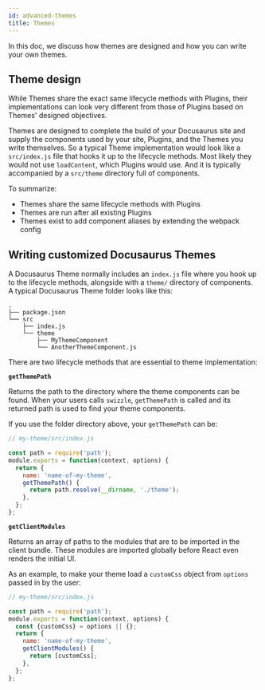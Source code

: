 ```yaml
---
id: advanced-themes
title: Themes
---
```


In this doc, we discuss how themes are designed and how you can write your own themes.

## Theme design

While Themes share the exact same lifecycle methods with Plugins, their implementations can look very different from those of Plugins based on Themes' designed objectives.

Themes are designed to complete the build of your Docusaurus site and supply the components used by your site, Plugins, and the Themes you write themselves. So a typical Theme implementation would look like a `src/index.js` file that hooks it up to the lifecycle methods. Most likely they would not use `loadContent`, which Plugins would use. And it is typically accompanied by a `src/theme` directory full of components.

To summarize:

- Themes share the same lifecycle methods with Plugins
- Themes are run after all existing Plugins
- Themes exist to add component aliases by extending the webpack config

## Writing customized Docusaurus Themes

A Docusaurus Theme normally includes an `index.js` file where you hook up to the lifecycle methods, alongside with a `theme/` directory of components. A typical Docusaurus Theme folder looks like this:

```shell
.
├── package.json
└── src
    ├── index.js
    └── theme
        ├── MyThemeComponent
        └── AnotherThemeComponent.js
```

There are two lifecycle methods that are essential to theme implementation:

**`getThemePath`**

Returns the path to the directory where the theme components can be found. When your users calls `swizzle`, `getThemePath` is called and its returned path is used to find your theme components.

If you use the folder directory above, your `getThemePath` can be:

```js
// my-theme/src/index.js

const path = require('path');
module.exports = function(context, options) {
  return {
    name: 'name-of-my-theme',
    getThemePath() {
      return path.resolve(__dirname, './theme');
    },
  };
};
```

**`getClientModules`**

Returns an array of paths to the modules that are to be imported in the client bundle. These modules are imported globally before React even renders the initial UI.

As an example, to make your theme load a `customCss` object from `options` passed in by the user:

```js
// my-theme/src/index.js

const path = require('path');
module.exports = function(context, options) {
  const {customCss} = options || {};
  return {
    name: 'name-of-my-theme',
    getClientModules() {
      return [customCss];
    },
  };
};
```

<!--

Advanced guide on:
- customizing themes
- creating your own themes
- swizzling components

Related pieces
---
- [Guides – Themes](using-themes.md)
- [API - Themes](api-themes.md)

References
---
- [classic themes](packages/docusaurus-theme-classic/src/index.js)
- [using plugins doc](using-plugins.md)
- [vuepress docs on themes](https://v1.vuepress.vuejs.org/theme/)

-->
